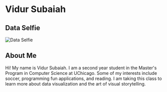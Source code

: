 # Vidur Subaiah

## Data Selfie 
![Data Selfie](./images/data_selfie.png)

## About Me
Hi! My name is Vidur Subaiah. I am a second year student in the Master's Program in Computer Science at UChicago. Some of my interests include soccer, programming fun applications, and reading. I am taking this class to learn more about data visualization and the art of visual storytelling. 